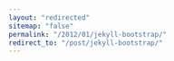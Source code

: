 ```yaml
---
layout: "redirected"
sitemap: "false"
permalink: "/2012/01/jekyll-bootstrap/"
redirect_to: "/post/jekyll-bootstrap/"
---
```




